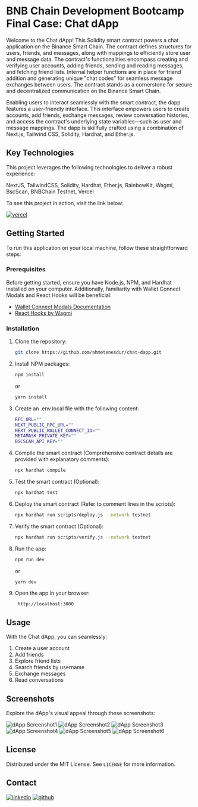 # BNB Chain Development Bootcamp Final Case: Chat dApp

Welcome to the Chat dApp! This Solidity smart contract powers a chat application on the Binance Smart Chain. The contract defines structures for users, friends, and messages, along with mappings to efficiently store user and message data. The contract's functionalities encompass creating and verifying user accounts, adding friends, sending and reading messages, and fetching friend lists. Internal helper functions are in place for friend addition and generating unique "chat codes" for seamless message exchanges between users. The contract stands as a cornerstone for secure and decentralized communication on the Binance Smart Chain.

Enabling users to interact seamlessly with the smart contract, the dapp features a user-friendly interface. This interface empowers users to create accounts, add friends, exchange messages, review conversation histories, and access the contract's underlying state variables—such as user and message mappings. The dapp is skillfully crafted using a combination of Next.js, Tailwind CSS, Solidity, Hardhat, and Ether.js.

## Key Technologies

This project leverages the following technologies to deliver a robust experience:

NextJS, TailwindCSS, Solidity, Hardhat, Ether.js, RainbowKit, Wagmi, BscScan, BNBChain Testnet, Vercel

To see this project in action, visit the link below:

[![vercel](https://img.shields.io/badge/vercel-230?style=for-the-badge&logo=vercel&logoColor=white)](https://chat-dapp-hazel.vercel.app/)

<!-- GETTING STARTED -->

## Getting Started

To run this application on your local machine, follow these straightforward steps:

### Prerequisites

Before getting started, ensure you have Node.js, NPM, and Hardhat installed on your computer. Additionally, familiarity with Wallet Connect Modals and React Hooks will be beneficial:

- [Wallet Connect Modals Documentation](https://www.rainbowkit.com/docs/introduction)
- [React Hooks by Wagmi](https://wagmi.sh/react/getting-started)

### Installation

1.  Clone the repository:
    ```sh
    git clone https://github.com/ahmetenesdur/chat-dapp.git
    ```
2.  Install NPM packages:

    ```sh
    npm install
    ```

    or

    ```sh
    yarn install
    ```

3.  Create an .env.local file with the following content:
    ```sh
    RPC_URL=""
    NEXT_PUBLIC_RPC_URL=""
    NEXT_PUBLIC_WALLET_CONNECT_ID=""
    METAMASK_PRIVATE_KEY=""
    BSCSCAN_API_KEY=""
    ```
4.  Compile the smart contract (Comprehensive contract details are provided with explanatory comments):

    ```sh
    npx hardhat compile
    ```

5.  Test the smart contract (Optional):

    ```sh
    npx hardhat test
    ```

6.  Deploy the smart contract (Refer to comment lines in the scripts):
    ```sh
    npx hardhat run scripts/deploy.js --network testnet
    ```
7.  Verify the smart contract (Optional):

    ```sh
    npx hardhat run scripts/verify.js --network testnet
    ```

8.  Run the app:

    ```sh
    npm run dev
    ```

    or

    ```sh
    yarn dev
    ```

9.  Open the app in your browser:

         http://localhost:3000

    <!-- USAGE EXAMPLES -->

## Usage

With the Chat dApp, you can seamlessly:

1.  Create a user account
2.  Add friends
3.  Explore friend lists
4.  Search friends by username
5.  Exchange messages
6.  Read conversations

## Screenshots

Explore the dApp's visual appeal through these screenshots:

![dApp Screenshot1](https://i.imgur.com/qNlEv39.png)
![dApp Screenshot2](https://i.imgur.com/uhtYJDq.png)
![dApp Screenshot3](https://i.imgur.com/xwieamY.png)
![dApp Screenshot4](https://i.imgur.com/HitcW1a.png)
![dApp Screenshot5](https://i.imgur.com/Ol2bTC5.png)
![dApp Screenshot6](https://i.imgur.com/N5IzDwG.png)

<!-- LICENSE -->

## License

Distributed under the MIT License. See `LICENSE` for more information.

<!-- CONTACT -->

## Contact

[![linkedin](https://img.shields.io/badge/linkedin-230?style=for-the-badge&logo=linkedin&logoColor=white)](https://www.linkedin.com/in/ahmetenesdur/) [![github](https://img.shields.io/badge/github-230?style=for-the-badge&logo=github&logoColor=white)](https://github.com/ahmetenesdur)
